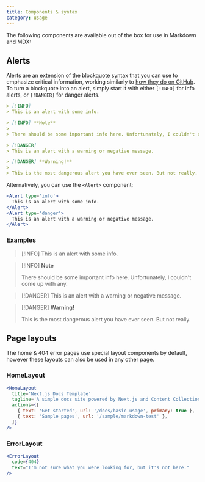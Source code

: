 ```yaml
---
title: Components & syntax
category: usage
---
```


The following components are available out of the box for use in Markdown and MDX:

## Alerts

Alerts are an extension of the blockquote syntax that you can use to emphasize critical information, working similarly to [how they do on GitHub](https://docs.github.com/en/get-started/writing-on-github/getting-started-with-writing-and-formatting-on-github/basic-writing-and-formatting-syntax#alerts). To turn a blockquote into an alert, simply start it with either `[!INFO]` for info alerts, or `[!DANGER]` for danger alerts.

```md
> [!INFO]
> This is an alert with some info.

> [!INFO] **Note**
>
> There should be some important info here. Unfortunately, I couldn't come up with any.

> [!DANGER]
> This is an alert with a warning or negative message.

> [!DANGER] **Warning!**
>
> This is the most dangerous alert you have ever seen. But not really.
```

Alternatively, you can use the `<Alert>` component:

```jsx
<Alert type='info'>
  This is an alert with some info.
</Alert>
<Alert type='danger'>
  This is an alert with a warning or negative message.
</Alert>
```

### Examples

> [!INFO]
> This is an alert with some info.

> [!INFO] **Note**
>
> There should be some important info here. Unfortunately, I couldn't come up with any.

> [!DANGER]
> This is an alert with a warning or negative message.

> [!DANGER] **Warning!**
>
> This is the most dangerous alert you have ever seen. But not really.

## Page layouts

The home & 404 error pages use special layout components by default, however these layouts can also be used in any other page.

### HomeLayout

```jsx
<HomeLayout
  title='Next.js Docs Template'
  tagline='A simple docs site powered by Next.js and Content Collections.'
  actions={[
    { text: 'Get started', url: '/docs/basic-usage', primary: true },
    { text: 'Sample pages', url: '/sample/markdown-test' },
  ]}
/>
```

### ErrorLayout

```jsx
<ErrorLayout
  code={404}
  text="I'm not sure what you were looking for, but it's not here."
/>
```
